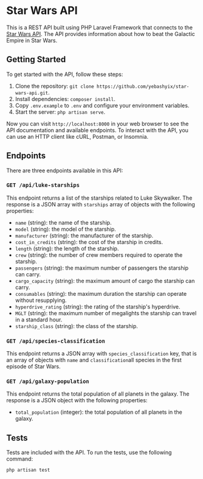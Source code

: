 # Star Wars API

This is a REST API built using PHP Laravel Framework that connects to the [Star Wars API](https://swapi.dev/documentation#intro). The API provides information about how to beat the Galactic Empire in Star Wars.

## Getting Started

To get started with the API, follow these steps:

1. Clone the repository: `git clone https://github.com/yebashyix/star-wars-api.git`.
2. Install dependencies: `composer install`.
3. Copy `.env.example` to `.env` and configure your environment variables.
4. Start the server: `php artisan serve`.

Now you can visit `http://localhost:8000` in your web browser to see the API documentation and available endpoints.
To interact with the API, you can use an HTTP client like cURL, Postman, or Insomnia.

## Endpoints

There are three endpoints available in this API:

### `GET /api/luke-starships`

This endpoint returns a list of the starships related to Luke Skywalker. The response is a JSON array with `starships` array of objects with the following properties:

- `name` (string): the name of the starship.
- `model` (string): the model of the starship.
- `manufacturer` (string): the manufacturer of the starship.
- `cost_in_credits` (string): the cost of the starship in credits.
- `length` (string): the length of the starship.
- `crew` (string): the number of crew members required to operate the starship.
- `passengers` (string): the maximum number of passengers the starship can carry.
- `cargo_capacity` (string): the maximum amount of cargo the starship can carry.
- `consumables` (string): the maximum duration the starship can operate without resupplying.
- `hyperdrive_rating` (string): the rating of the starship's hyperdrive.
- `MGLT` (string): the maximum number of megalights the starship can travel in a standard hour.
- `starship_class` (string): the class of the starship.

### `GET /api/species-classification`

This endpoint returns a JSON array with `species_classification` key, that is an array of objects with `name` and `classification`all species in the first episode of Star Wars.

### `GET /api/galaxy-population`

This endpoint returns the total population of all planets in the galaxy. The response is a JSON object with the following properties:

- `total_population` (integer): the total population of all planets in the galaxy.

## Tests

Tests are included with the API. To run the tests, use the following command:

```
php artisan test
```
